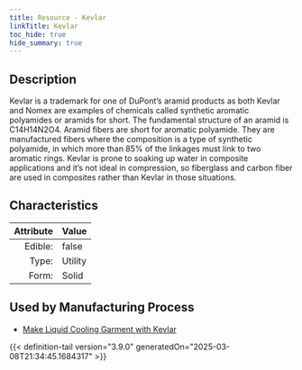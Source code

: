```yaml
---
title: Resource - Kevlar
linkTitle: Kevlar
toc_hide: true
hide_summary: true
---
```

<!-- This is generated by the MarsSim HelpGenertor, do not edit. -->

## Description
 Kevlar is a trademark for one of DuPont’s &#10;&#9;&#9;aramid products as both Kevlar and Nomex are examples of chemicals called synthetic aromatic&#10;&#9;&#9;polyamides or aramids for short. The fundamental structure of an aramid is C14H14N2O4.&#10;&#9;&#9;Aramid fibers are short for aromatic polyamide. They are manufactured fibers where the &#10;&#9;&#9;composition is a type of synthetic polyamide, in which more than 85% of the linkages must &#10;&#9;&#9;link to two aromatic rings. Kevlar is prone to soaking up water in composite applications &#10;&#9;&#9;and it’s not ideal in compression, so fiberglass and carbon fiber are used in composites &#10;&#9;&#9;rather than Kevlar in those situations.

## Characteristics

| Attribute      | Value |
|--------:|:------|
|Edible:|false|
|Type:|Utility|
|Form:|Solid|
 

## Used by Manufacturing Process

- [Make Liquid Cooling Garment with Kevlar](/docs/definitions/process/make-liquid-cooling-garment-with-kevlar)


    


{{< definition-tail version="3.9.0" generatedOn="2025-03-08T21:34:45.1684317" >}}


